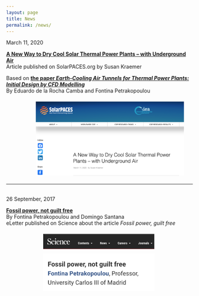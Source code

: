 ```yaml
---
layout: page
title: News
permalink: /news/
---
```


March 11, 2020  

<a href="https://www.solarpaces.org/a-new-way-to-dry-cool-thermal-power-plants-with-underground%E2%80%A8-air/" target="_blank"><b>A New Way to Dry Cool Solar Thermal Power Plants – with Underground Air</b></a> <br>
Article published on SolarPACES.org by Susan Kraemer

Based on <a href="https://www.mdpi.com/1996-1073/13/4/797" target="_blank"><b>the paper *Earth-Cooling Air Tunnels for Thermal Power Plants: Initial Design by CFD Modelling*</b></a><br>
By Eduardo de la Rocha Camba and Fontina Petrakopoulou<br>

[<img src="/files/figs/News2.png" alt="Solarpaces" target="_blank" width="400px" style="float: center;margin-left: 80px;margin-top: 7px;margin-bottom: 5px">](https://www.solarpaces.org/a-new-way-to-dry-cool-thermal-power-plants-with-underground%E2%80%A8-air/)

-------------------------------------------------------------------------------

<br>
26 September, 2017

<a href="https://science.sciencemag.org/content/356/6340/796/tab-e-letters" target="_blank"><b>Fossil power, not guilt free</b></a><br>
By Fontina Petrakopoulou and Domingo Santana <br>
eLetter published on Science about the article *Fossil power, guilt free*

[<img src="/files/figs/News1b.png" alt="Comment_scienceb" target="_blank" width="300px" style="float: left;margin-left: 100px;margin-top: 7px;margin-bottom: 5px">](https://science.sciencemag.org/content/356/6340/796/tab-e-letters)
[<img src="/files/figs/News1.png" alt="Comment_sciencea" target="_blank" width="300px" style="float: left;margin-left: 100px;margin-top: 7px;margin-bottom: 5px">](https://science.sciencemag.org/content/356/6340/796/tab-e-letters)

